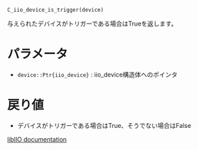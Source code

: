 ```
C_iio_device_is_trigger(device)
```

与えられたデバイスがトリガーである場合はTrueを返します。

# パラメータ

  * `device::Ptr{iio_device}` : iio_device構造体へのポインタ

# 戻り値

  * デバイスがトリガーである場合はTrue、そうでない場合はFalse

[libIIO documentation](https://analogdevicesinc.github.io/libiio/master/libiio/group__Device.html#ga7e3e5dee1ac8c082de038829c88edda8)
